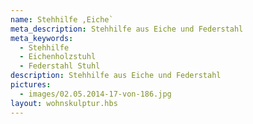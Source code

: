 ```yaml
---
name: Stehhilfe ,Eiche`
meta_description: Stehhilfe aus Eiche und Federstahl
meta_keywords:
  - Stehhilfe
  - Eichenholzstuhl
  - Federstahl Stuhl
description: Stehhilfe aus Eiche und Federstahl
pictures:
  - images/02.05.2014-17-von-186.jpg
layout: wohnskulptur.hbs
---
```

